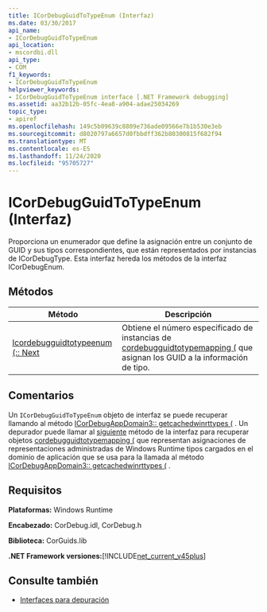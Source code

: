 ```yaml
---
title: ICorDebugGuidToTypeEnum (Interfaz)
ms.date: 03/30/2017
api_name:
- ICorDebugGuidToTypeEnum
api_location:
- mscordbi.dll
api_type:
- COM
f1_keywords:
- ICorDebugGuidToTypeEnum
helpviewer_keywords:
- ICorDebugGuidToTypeEnum interface [.NET Framework debugging]
ms.assetid: aa32b12b-05fc-4ea8-a904-adae25034269
topic_type:
- apiref
ms.openlocfilehash: 149c5b09639c8809e736ade09566e7b1b530e3eb
ms.sourcegitcommit: d8020797a6657d0fbbdff362b80300815f682f94
ms.translationtype: MT
ms.contentlocale: es-ES
ms.lasthandoff: 11/24/2020
ms.locfileid: "95705727"
---
```

# <a name="icordebugguidtotypeenum-interface"></a>ICorDebugGuidToTypeEnum (Interfaz)

Proporciona un enumerador que define la asignación entre un conjunto de GUID y sus tipos correspondientes, que están representados por instancias de ICorDebugType. Esta interfaz hereda los métodos de la interfaz ICorDebugEnum.  
  
## <a name="methods"></a>Métodos  
  
|Método|Descripción|  
|------------|-----------------|  
|[Icordebugguidtotypeenum (:: Next](icordebugguidtotypeenum-next-method.md)|Obtiene el número especificado de instancias de [cordebugguidtotypemapping (](cordebugguidtotypemapping-structure.md) que asignan los GUID a la información de tipo.|  
  
## <a name="remarks"></a>Comentarios  

 Un `ICorDebugGuidToTypeEnum` objeto de interfaz se puede recuperar llamando al método [ICorDebugAppDomain3:: getcachedwinrttypes (](icordebugappdomain3-getcachedwinrttypes-method.md) . Un depurador puede llamar al [siguiente](icordebugguidtotypeenum-next-method.md) método de la interfaz para recuperar objetos [cordebugguidtotypemapping (](cordebugguidtotypemapping-structure.md) que representan asignaciones de representaciones administradas de Windows Runtime tipos cargados en el dominio de aplicación que se usa para la llamada al método [ICorDebugAppDomain3:: getcachedwinrttypes (](icordebugappdomain3-getcachedwinrttypes-method.md) .  
  
## <a name="requirements"></a>Requisitos  

 **Plataformas:** Windows Runtime  
  
 **Encabezado:** CorDebug.idl, CorDebug.h  
  
 **Biblioteca:** CorGuids.lib  
  
 **.NET Framework versiones:**[!INCLUDE[net_current_v45plus](../../../../includes/net-current-v45plus-md.md)]  
  
## <a name="see-also"></a>Consulte también

- [Interfaces para depuración](debugging-interfaces.md)
